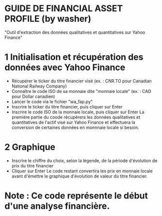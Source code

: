 

# GUIDE DE FINANCIAL ASSET PROFILE (by washer)
"Outil d'extraction des données qualitatives et quantitatives sur Yahoo Finance"


# 1 Initialisation et récupération des données avec Yahoo Finance
- Récupérer le ticker du titre financier visé (ex. : CNR.TO pour Canadian National Railway Company)
- Connaître le code ISO de sa monnaie dite "monnaie locale" (ex. : CAD pour Dollar canadien)
- Lancer le code via le fichier "wa_fap.py"
- Inscrire le ticker du titre financier, puis cliquer sur Enter
- Inscrire le code ISO de la monnaie locale, puis cliquer sur Enter
La première partie du coode récupèrera les données qualitatives et quantitatives de l'actif visé sur Yahoo Finance et effectuera la conversion de certaines données en monnnaie locale si besoin.


# 2 Graphique
- Inscrire le chiffre du choix, selon la légende, de la période d'évolution de prix du titre financier
- Cliquer sur Enter
Le code restant convertira les prix en monnaie locale avant d'émettre le graphique d'évolution de valeur du titre financier.




# Note : Ce code représente le début d'une analyse financière.

